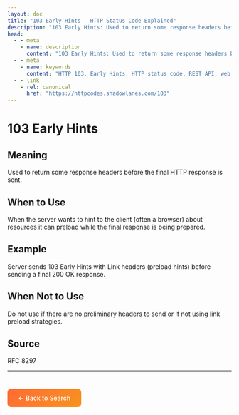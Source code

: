 ```yaml
---
layout: doc
title: "103 Early Hints - HTTP Status Code Explained"
description: "103 Early Hints: Used to return some response headers before the final HTTP response is sent."
head:
  - - meta
    - name: description
      content: "103 Early Hints: Used to return some response headers before the final HTTP response is sent."
  - - meta
    - name: keywords
      content: "HTTP 103, Early Hints, HTTP status code, REST API, web development"
  - - link
    - rel: canonical
      href: "https://httpcodes.shadowlanes.com/103"
---
```


# 103 Early Hints

## Meaning

Used to return some response headers before the final HTTP response is sent.

## When to Use

When the server wants to hint to the client (often a browser) about resources it can preload while the final response is being prepared.

## Example

Server sends 103 Early Hints with Link headers (preload hints) before sending a final 200 OK response.

## When Not to Use

Do not use if there are no preliminary headers to send or if not using link preload strategies.

## Source

RFC 8297

---

<div style="margin-top: 40px;">
  <a href="/" style="display: inline-block; padding: 12px 24px; background: linear-gradient(135deg, #ff6b35, #f7931e); color: white; text-decoration: none; border-radius: 8px; font-weight: 500;">← Back to Search</a>
</div>
